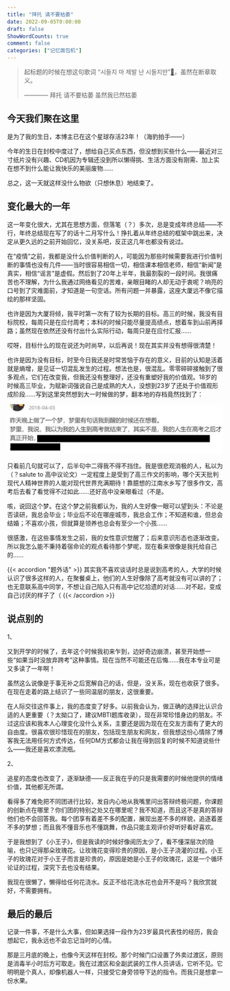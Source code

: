 ```yaml
---
title: "拜托 请不要枯萎"
date: 2022-09-05T0:00:00
draft: false
ShowWordCounts: true
comment: false
categories: ["记忆面包机"]
---
```


> 起标题的时候在想这句歌词 “시들지 마 제발 난 시들지만”[🎵](https://open.spotify.com/track/6RVQLIQkfpPYrbyoDNOu1b?si=779ef36f068d49f5)，虽然在断章取义。
> 
> ———— 拜托 请不要枯萎 虽然我已然枯萎

## 今天我们聚在这里

是为了我的生日，本博主已在这个星球存活23年！（海豹拍手——）

今年的生日在封校中度过了，想给自己买点东西，但没想到买些什么——最近对三寸纸片没有兴趣、CD机因为专辑还没到所以懒得挑、生活方面没有刚需、加上实在想不到什么能让我快乐的美丽废物……

总之，这一天就这样没什么物欲（只想休息）地结束了。

## 变化最大的一年

这一年变化很大，尤其在思想方面，但落笔（？）多次，总是变成年终总结——不行，年终总结现在写了的话十二月写什么！挣扎着从年终总结的框架中跳出来，决定从更久远的之前开始回忆，没关系吧，反正这几年也都没有说过。

在“疫情”之前，我都是没什么价值判断的人，可能因为那些时候需要我进行价值判断的事情也没有几件——当时很容易相信一切，相信课本相信老师，相信“新闻”是真实，相信“谣言”是虚假。然后到了20年上半年，我最割裂的一段时间。我很痛苦也不理解，为什么我通过网络看见的苦难，亲眼目睹的人却无动于衷呢？响亮的口号到了灾难面前，才知道是一句空话。所有问题一并暴露，这座大厦远不像它描绘的那样坚固。

也许是因为大厦将倾，我平时第一次有了较为长期的目标。高三的时候，我没有目标院校，每周只是在应付周考；本科的时候只能尽量提高绩点，想着车到山前再择路；虽然现在依然还没有付出什么实际行动，每周只是在应付汇报……

哎呀，目标什么的现在说还为时尚早，以后再说！现在其实并没有想得很清楚！

也许是因为没有目标，时至今日我还是时常苦恼于存在的意义，目前的认知是活着就是熵增，是见证一切混乱发生的过程。想法也是，很混乱。零零碎碎接触到了很多观点，它们在改变我，但我还没有整理好，还没有重塑好我的价值观。18岁的时候高三毕业，为赋新词强说自己是成熟的大人，没想到23岁了还处于价值观形成阶段……写到这里突然想到大一时候做的梦，翻本地的存档竟然找到了：

![](images/1804-2.png)

只看前几句就可以了，后半句中二得我不得不挡住。我是很悲观消极的人，私以为（？salute to 高中议论文）一定程度上是受到了高三作文的影响，哪个天天批判现代人精神世界的人能对现代世界充满期待！靠臆想的江南水乡写了很多作文，高考后去看了看觉得不过如此……还好高中没亲眼看过（不是。

咳，说回这个梦。在这个梦之前我都认为，我的人生好像一眼可以望到头：不论是否读研，我总会毕业；毕业后不论在哪座城市，我总会工作；不知道和谁，但总会结婚；不喜欢小孩，但就算是领养也总会有至少一个小孩……

很感激，在这些事情发生之前，我的女性意识觉醒了；后来意识形态也逐渐改变。所以我怎么能不秉持着宿命论的观点看待那个梦呢，现在看来很像是我托给自己的……

{{< accordion "题外话" >}}
其实我不喜欢谈话时总是说到高考的人，大学的时候认识了很多这样的人，在聚餐桌上，他们的人生好像除了高考就没有可以讲的了；也无意联系高中同学，不想让自己陷入只有高中记忆拾遗的对话……对不起，变成自己讨厌的样子了（
  {{< /accordion >}}

## 说点别的

1、

又到开学的时候了，去年这个时候我初来乍到，边好奇边崩溃，甚至开始想一些“如果当时没放弃跨考”这种事情。现在当然不可能还在后悔……我在本专业可是又多读了一年啊！

虽然这么说像是于事无补之后宽解自己的话，但是，没关系，现在也收获了很多。在现在走着的路上结识了一些同温层的朋友，这很重要。

在人际交往这件事上，我的态度变了好多。以前我会认为，做正确的选择比认识合适的人更重要（？太拗口了，建议MBTI题库收录），现在非常珍惜身边的朋友。不过这应该和我本人心理变化没什么关系，主要还是因为现在在交友方面有了更大的自由度。很喜欢很珍惜现在的朋友，包括现生朋友和网友，但我想这份心情除了博客我无法用任何方式传达，任何DM方式都会让我在得到回复的时候不知道说些什么——我还是喜欢漂流瓶。

2、

追星的态度也改变了，逐渐缺德——反正我在乎的只是我需要的时候他提供的情绪价值，其他都无所谓。

看得多了难免把不同团进行比较，发自内心地从我嘴里问出答辩终极问题，你课题的创新点在哪里？你们团的特别之处又在哪里呢？我不知道，而且这不是真的答辩他们也不会回答我。每个团享有着差不多的配置，展现出差不多的样貌，追逐着差不多的梦想；而且我不懂音乐也不懂跳舞，作品只能主观评价好听好看好喜欢。

于是我想到了《小王子》，但是我读的时候好像阅历太少了，看不懂深层次的隐喻，也只记得那朵玫瑰花。让玫瑰花变得珍贵的原因，是小王子浇灌的过程。小王子的玫瑰花对于小王子而言是珍贵的，原因是她是小王子的玫瑰花，这是一个循环论证的过程，深究下去也没有结果。

我现在很懒了，懒得给任何花浇水。反正不给花浇水花也会开不是吗？我欣赏就好，不需要拥有。

## 最后的最后

记录一件事，不是什么大事，但如果选择一段作为23岁最具代表性的经历，我会想起它，我永远也不会忘记当时的心情。

那是三月底的晚上，也像今天这样在封校。那个时候门口设置了外卖过渡区，原则是消毒半小时后方可取走。我在过渡区和全副武装的工作人员讲话，它听不见。它明明是个真人，却像机器人一样，只接受它身旁领导下达的指令。而我只是想拿一份水果。